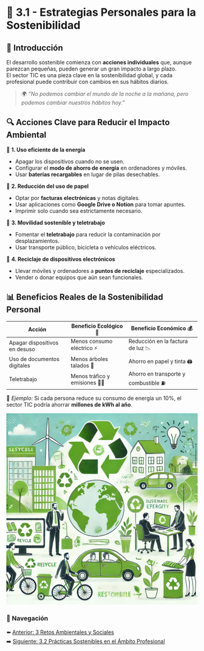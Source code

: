 # 🌱 3.1 - Estrategias Personales para la Sostenibilidad  

## 📌 Introducción  

El desarrollo sostenible comienza con **acciones individuales** que, aunque parezcan pequeñas, pueden generar un gran impacto a largo plazo.  
El sector TIC es una pieza clave en la sostenibilidad global, y cada profesional puede contribuir con cambios en sus hábitos diarios.  

> 🌍 *“No podemos cambiar el mundo de la noche a la mañana, pero podemos cambiar nuestros hábitos hoy.”*  

## 🔍 Acciones Clave para Reducir el Impacto Ambiental  

🎯 **1. Uso eficiente de la energía**  

- Apagar los dispositivos cuando no se usen.  
- Configurar el **modo de ahorro de energía** en ordenadores y móviles.  
- Usar **baterías recargables** en lugar de pilas desechables.  

🎯 **2. Reducción del uso de papel**  

- Optar por **facturas electrónicas** y notas digitales.  
- Usar aplicaciones como **Google Drive o Notion** para tomar apuntes.  
- Imprimir solo cuando sea estrictamente necesario.  

🎯 **3. Movilidad sostenible y teletrabajo**  

- Fomentar el **teletrabajo** para reducir la contaminación por desplazamientos.  
- Usar transporte público, bicicleta o vehículos eléctricos.  

🎯 **4. Reciclaje de dispositivos electrónicos**  

- Llevar móviles y ordenadores a **puntos de reciclaje** especializados.  
- Vender o donar equipos que aún sean funcionales.  

## 📊 Beneficios Reales de la Sostenibilidad Personal  

| Acción | Beneficio Ecológico 🌱 | Beneficio Económico 💰 |
|--------|----------------------|----------------------|
| Apagar dispositivos en desuso | Menos consumo eléctrico ⚡ | Reducción en la factura de luz 📉 |
| Uso de documentos digitales | Menos árboles talados 🌳 | Ahorro en papel y tinta 🖨️ |
| Teletrabajo | Menos tráfico y emisiones 🚗💨 | Ahorro en transporte y combustible ⛽ |

🔹 *Ejemplo:* Si cada persona reduce su consumo de energía un 10%, el sector TIC podría ahorrar **millones de kWh al año**.  

![Aspectos de Sostenibilidad](../img_pisa3_A_ArroyoGomezMikel/08_Estrategias_Personales.png.webp)

### 🔗 Navegación  

⬅️ [Anterior: 3 Retos Ambientales y Sociales](3__RetosAmbientalesYsociales_ArroyoGomezMikel.md)  
➡️ [Siguiente: 3.2 Prácticas Sostenibles en el Ámbito Profesional](3.2_PracticasSosteniblesEnElÁmbitoProfesional_ArroyoGomezMikel.md)  
